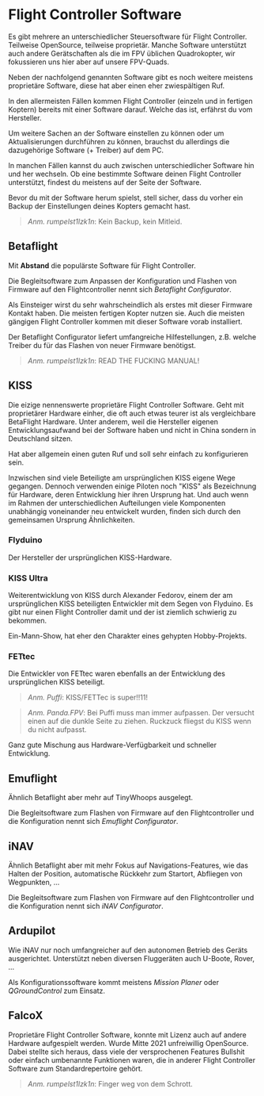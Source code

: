# Flight Controller Software

Es gibt mehrere an unterschiedlicher Steuersoftware für Flight Controller. Teilweise OpenSource, teilweise proprietär. Manche Software unterstützt auch andere Gerätschaften als die im FPV üblichen Quadrokopter, wir fokussieren uns hier aber auf unsere FPV-Quads.

Neben der nachfolgend genannten Software gibt es noch weitere meistens proprietäre Software, diese hat aber einen eher zwiespältigen Ruf.

In den allermeisten Fällen kommen Flight Controller (einzeln und in fertigen Koptern) bereits mit einer Software darauf. Welche das ist, erfährst du vom Hersteller.

Um weitere Sachen an der Software einstellen zu können oder um Aktualisierungen durchführen zu können, brauchst du allerdings die dazugehörige Software (+ Treiber) auf dem PC.

In manchen Fällen kannst du auch zwischen unterschiedlicher Software hin und her wechseln. Ob eine bestimmte Software deinen Flight Controller unterstützt, findest du meistens auf der Seite der Software.

Bevor du mit der Software herum spielst, stell sicher, dass du vorher ein Backup der Einstellungen deines Kopters gemacht hast.

> *Anm. rumpelst1lzk1n*: Kein Backup, kein Mitleid.

## Betaflight

Mit **Abstand** die populärste Software für Flight Controller.

Die Begleitsoftware zum Anpassen der Konfiguration und Flashen von Firmware auf den Flightcontroller nennt sich *Betaflight Configurator*.

Als Einsteiger wirst du sehr wahrscheindlich als erstes mit dieser Firmware Kontakt haben. Die meisten fertigen Kopter nutzen sie. Auch die meisten gängigen Flight Controller kommen mit dieser Software vorab installiert.

Der Betaflight Configurator liefert umfangreiche Hilfestellungen, z.B. welche Treiber du für das Flashen von neuer Firmware benötigst.

> *Anm. rumpelst1lzk1n*: READ THE FUCKING MANUAL!

## KISS 

Die eizige nennenswerte proprietäre Flight Controller Software. Geht mit proprietärer Hardware einher, die oft auch etwas teurer ist als vergleichbare BetaFlight Hardware. Unter anderem, weil die Hersteller eigenen Entwicklungsaufwand bei der Software haben und nicht in China sondern in Deutschland sitzen.

Hat aber allgemein einen guten Ruf und soll sehr einfach zu konfigurieren sein.

Inzwischen sind viele Beteiligte am ursprünglichen KISS eigene Wege gegangen. Dennoch verwenden einige Piloten noch "KISS" als Bezeichnung für Hardware, deren Entwicklung hier ihren Ursprung hat. Und auch wenn im Rahmen der unterschiedlichen Aufteilungen viele Komponenten unabhängig voneinander neu entwickelt wurden, finden sich durch den gemeinsamen Ursprung Ähnlichkeiten.

### Flyduino

Der Hersteller der ursprünglichen KISS-Hardware.

### KISS Ultra

Weiterentwicklung von KISS durch Alexander Fedorov, einem der am ursprünglichen KISS beteiligten Entwickler mit dem Segen von Flyduino. Es gibt nur einen Flight Controller damit und der ist ziemlich schwierig zu bekommen.

Ein-Mann-Show, hat eher den Charakter eines gehypten Hobby-Projekts.

### FETtec

Die Entwickler von FETtec waren ebenfalls an der Entwicklung des ursprünglichen KISS beteiligt.

> *Anm. Puffi*: KISS/FETTec is super!!11!

> *Anm. Panda.FPV*: Bei Puffi muss man immer aufpassen. Der versucht einen auf die dunkle Seite zu ziehen. Ruckzuck fliegst du KISS wenn du nicht aufpasst.

Ganz gute Mischung aus Hardware-Verfügbarkeit und schneller Entwicklung.

## Emuflight

Ähnlich Betaflight aber mehr auf TinyWhoops ausgelegt.

Die Begleitsoftware zum Flashen von Firmware auf den Flightcontroller und die Konfiguration nennt sich *Emuflight Configurator*.

## iNAV

Ähnlich Betaflight aber mit mehr Fokus auf Navigations-Features, wie das Halten der Position, automatische Rückkehr zum Startort, Abfliegen von Wegpunkten, ...

Die Begleitsoftware zum Flashen von Firmware auf den Flightcontroller und die Konfiguration nennt sich *iNAV Configurator*.

## Ardupilot

Wie iNAV nur noch umfangreicher auf den autonomen Betrieb des Geräts ausgerichtet. Unterstützt neben diversen Fluggeräten auch U-Boote, Rover, ...

Als Konfigurationssoftware kommt meistens *Mission Planer* oder *QGroundControl* zum Einsatz.

## FalcoX

Proprietäre Flight Controller Software, konnte mit Lizenz auch auf andere Hardware aufgespielt werden. Wurde Mitte 2021 unfreiwillig OpenSource. Dabei stellte sich heraus, dass viele der versprochenen Features Bullshit oder einfach umbenannte Funktionen waren, die in anderer Flight Controller Software zum Standardrepertoire gehört.

> *Anm. rumpelst1lzk1n*: Finger weg von dem Schrott.
